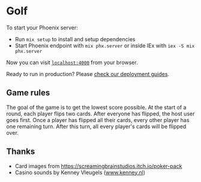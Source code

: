 # Golf

To start your Phoenix server:

  * Run `mix setup` to install and setup dependencies
  * Start Phoenix endpoint with `mix phx.server` or inside IEx with `iex -S mix phx.server`

Now you can visit [`localhost:4000`](http://localhost:4000) from your browser.

Ready to run in production? Please [check our deployment guides](https://hexdocs.pm/phoenix/deployment.html).

## Game rules

The goal of the game is to get the lowest score possible.
At the start of a round, each player flips two cards.
After everyone has flipped, the host user goes first.
Once a player has flipped all their cards, every other player has one remaining turn.
After this turn, all every player's cards will be flipped over.

## Thanks
- Card images from https://screamingbrainstudios.itch.io/poker-pack
- Casino sounds by Kenney Vleugels (www.kenney.nl)
